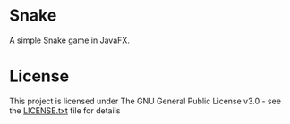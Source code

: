 # Snake
A simple Snake game in JavaFX.
# License
This project is licensed under The GNU General Public License v3.0 - see the [LICENSE.txt](/LICENSE.txt) file for details

